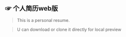 ## ☞ 个人简历web版

> This is a personal resume.

> U can download or clone it directly for local preview
